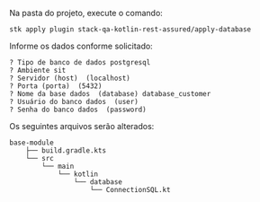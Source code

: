 Na pasta do projeto, execute o comando:

```shell
stk apply plugin stack-qa-kotlin-rest-assured/apply-database
```

Informe os dados conforme solicitado:

```shell
? Tipo de banco de dados postgresql
? Ambiente sit
? Servidor (host)  (localhost)
? Porta (porta)  (5432)
? Nome da base dados  (database) database_customer
? Usuário do banco dados  (user)
? Senha do banco dados  (password)
```

Os seguintes arquivos serão alterados:

```
base-module
    ├── build.gradle.kts
    └── src
        └── main
            └── kotlin
                └── database
                    └── ConnectionSQL.kt
```